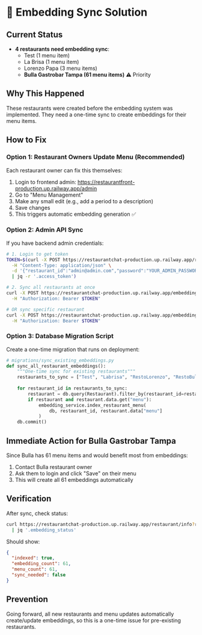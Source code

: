 # 🔧 Embedding Sync Solution

## Current Status
- **4 restaurants need embedding sync**:
  - Test (1 menu item)
  - La Brisa (1 menu item) 
  - Lorenzo Papa (3 menu items)
  - **Bulla Gastrobar Tampa (61 menu items)** ⚠️ Priority

## Why This Happened
These restaurants were created before the embedding system was implemented. They need a one-time sync to create embeddings for their menu items.

## How to Fix

### Option 1: Restaurant Owners Update Menu (Recommended)
Each restaurant owner can fix this themselves:

1. Login to frontend admin: https://restaurantfront-production.up.railway.app/admin
2. Go to "Menu Management"
3. Make any small edit (e.g., add a period to a description)
4. Save changes
5. This triggers automatic embedding generation ✅

### Option 2: Admin API Sync
If you have backend admin credentials:

```bash
# 1. Login to get token
TOKEN=$(curl -X POST https://restaurantchat-production.up.railway.app/restaurant/login \
  -H "Content-Type: application/json" \
  -d '{"restaurant_id":"admin@admin.com","password":"YOUR_ADMIN_PASSWORD"}' \
  | jq -r '.access_token')

# 2. Sync all restaurants at once
curl -X POST https://restaurantchat-production.up.railway.app/embeddings/admin/initialize-all \
  -H "Authorization: Bearer $TOKEN"

# OR sync specific restaurant
curl -X POST https://restaurantchat-production.up.railway.app/embeddings/admin/initialize/RestoBulla \
  -H "Authorization: Bearer $TOKEN"
```

### Option 3: Database Migration Script
Create a one-time migration that runs on deployment:

```python
# migrations/sync_existing_embeddings.py
def sync_all_restaurant_embeddings():
    """One-time sync for existing restaurants"""
    restaurants_to_sync = ["Test", "Labrisa", "RestoLorenzo", "RestoBulla"]
    
    for restaurant_id in restaurants_to_sync:
        restaurant = db.query(Restaurant).filter_by(restaurant_id=restaurant_id).first()
        if restaurant and restaurant.data.get("menu"):
            embedding_service.index_restaurant_menu(
                db, restaurant_id, restaurant.data["menu"]
            )
    db.commit()
```

## Immediate Action for Bulla Gastrobar Tampa

Since Bulla has 61 menu items and would benefit most from embeddings:

1. Contact Bulla restaurant owner
2. Ask them to login and click "Save" on their menu
3. This will create all 61 embeddings automatically

## Verification

After sync, check status:
```bash
curl https://restaurantchat-production.up.railway.app/restaurant/info?restaurant_id=RestoBulla \
  | jq '.embedding_status'
```

Should show:
```json
{
  "indexed": true,
  "embedding_count": 61,
  "menu_count": 61,
  "sync_needed": false
}
```

## Prevention

Going forward, all new restaurants and menu updates automatically create/update embeddings, so this is a one-time issue for pre-existing restaurants.